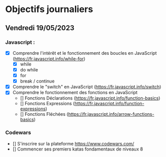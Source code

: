 # Objectifs journaliers

## Vendredi 19/05/2023

### Javascript :

- [x] Comprendre l'intérêt et le fonctionnement des boucles en JavaScript (https://fr.javascript.info/while-for)
  - [x] while
  - [x] do while
  - [x] for
  - [x] break / continue
- [x] Comprendre le "switch" en JavaScript (https://fr.javascript.info/switch)
- [x] Comprendre le fonctionnement des fonctions en JavaScript
  - [] Fonctions Déclarations (https://fr.javascript.info/function-basics)
  - [] Fonctions Expressions (https://fr.javascript.info/function-expressions)
  - [] Fonctions Fléchées (https://fr.javascript.info/arrow-functions-basics)

### Codewars

- [] S'inscrire sur la plateforme https://www.codewars.com/
- [] Commencer ses premiers katas fondamentaux de niveaux 8

